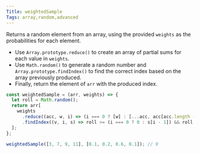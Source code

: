 ```yaml
---
Title: weightedSample
Tags: array,random,advanced
---
```


Returns a random element from an array, using the provided `weights` as the probabilities for each element.

- Use `Array.prototype.reduce()` to create an array of partial sums for each value in `weights`.
- Use `Math.random()` to generate a random number and `Array.prototype.findIndex()` to find the correct index based on the array previously produced.
- Finally, return the element of `arr` with the produced index.


```js
const weightedSample = (arr, weights) => {
  let roll = Math.random();
  return arr[
    weights
      .reduce((acc, w, i) => (i === 0 ? [w] : [...acc, acc[acc.length - 1] + w]), [])
      .findIndex((v, i, s) => roll >= (i === 0 ? 0 : s[i - 1]) && roll < v)
  ];
};
```

```js
weightedSample([3, 7, 9, 11], [0.1, 0.2, 0.6, 0.1]); // 9
```
